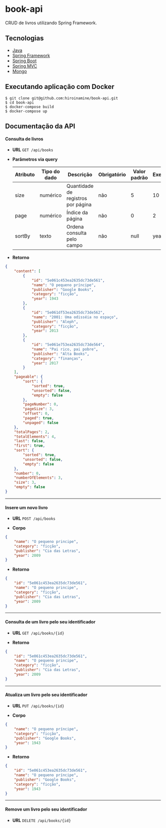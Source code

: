 book-api 
======

CRUD de livros utilizando Spring Framework.

## Tecnologias
- [Java](https://docs.oracle.com/en/java/javase/11)
- [Spring Framework](https://spring.io/projects/spring-framework)
- [Spring Boot](https://spring.io/projects/spring-boot)
- [Spring MVC](https://docs.spring.io/spring/docs/current/spring-framework-reference/web.html#spring-web)
- [Mongo](https://docs.mongodb.com)


## Executando aplicação com Docker
```
$ git clone git@github.com:hiroinamine/book-api.git
$ cd book-api
$ docker-compose build
$ docker-compose up
```

## Documentação da API

#### Consulta de livros

- **URL**
    `GET /api/books`

- **Parâmetros via query**

  | Atributo | Tipo do dado | Descrição                                | Obrigatório | Valor padrão | Exemplo     |
  | -------- | ------------ | ---------------------------------------- | ----------- | ------------ | ----------- |
  | size     | numérico     | Quantidade de registros por página       | não         | 5            | 10          |
  | page     | numérico     | Índice da página                         | não         | 0            | 2           |
  | sortBy   | texto        | Ordena consulta pelo campo               | não         | null         | year        |

- **Retorno**
```json
{
    "content": [
        {
            "id": "5e061c453ea2635dc73de561",
            "name": "O pequeno príncipe",
            "publisher": "Google Books",
            "category": "ficção",
            "year": 1943
        },
        {
            "id": "5e061df53ea2635dc73de562",
            "name": "2001: Uma odisséia no espaço",
            "publisher": "Aleph",
            "category": "ficção",
            "year": 2013
        },
        {
            "id": "5e061e753ea2635dc73de564",
            "name": "Pai rico, pai pobre",
            "publisher": "Alta Books",
            "category": "finanças",
            "year": 2017
        }
    ],
    "pageable": {
        "sort": {
            "sorted": true,
            "unsorted": false,
            "empty": false
        },
        "pageNumber": 0,
        "pageSize": 3,
        "offset": 0,
        "paged": true,
        "unpaged": false
    },
    "totalPages": 2,
    "totalElements": 4,
    "last": false,
    "first": true,
    "sort": {
        "sorted": true,
        "unsorted": false,
        "empty": false
    },
    "number": 0,
    "numberOfElements": 3,
    "size": 3,
    "empty": false
}
```

-----

#### Insere um novo livro

- **URL**
    `POST /api/books`

- **Corpo**
```json
{
    "name": "O pequeno principe",
    "category": "ficção",
    "publisher": "Cia das Letras",
    "year": 2009
}
```

- **Retorno**
```json
{
    "id": "5e061c453ea2635dc73de561",
    "name": "O pequeno principe",
    "category": "ficção",
    "publisher": "Cia das Letras",
    "year": 2009
}
```

-----

#### Consulta de um livro pelo seu identificador

- **URL**
    `GET /api/books/{id}`

- **Retorno**
```json
{
    "id": "5e061c453ea2635dc73de561",
    "name": "O pequeno principe",
    "category": "ficção",
    "publisher": "Cia das Letras",
    "year": 2009
}
```

-----

#### Atualiza um livro pelo seu identificador

- **URL**
    `PUT /api/books/{id}`

- **Corpo**
```json
{
    "name": "O pequeno príncipe",
    "category": "ficção",
    "publisher": "Google Books",
    "year": 1943
}
```

- **Retorno**
```json
{
    "id": "5e061c453ea2635dc73de561",
    "name": "O pequeno príncipe",
    "publisher": "Google Books",
    "category": "ficção",
    "year": 1943
}
```

-----

#### Remove um livro pelo seu identificador

- **URL**
    `DELETE /api/books/{id}`
